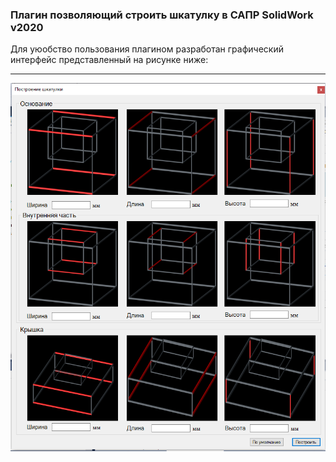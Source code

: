 ### Плагин позволяющий строить шкатулку в САПР SolidWork v2020

Для уюобство пользования плагином разработан графический интерфейс представленный на рисунке ниже:

---
![Image alt](https://github.com/Rogozilio/ORSAPR/blob/develop/box.png)

